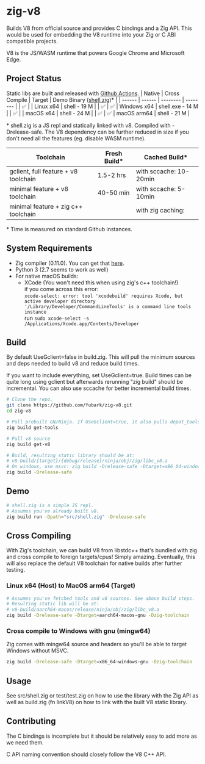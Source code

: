 # zig-v8

Builds V8 from official source and provides C bindings and a Zig API. This would be used for embedding the V8 runtime into your Zig or C ABI compatible projects.

V8 is the JS/WASM runtime that powers Google Chrome and Microsoft Edge.

## Project Status
Static libs are built and released with [Github Actions](https://github.com/fubark/zig-v8/actions).
| Native | Cross Compile | Target | Demo Binary ([shell.zig](https://github.com/fubark/zig-v8/blob/master/src/shell.zig))* |
| ------ | ------ | -------- | -------- |
| ✅ | | Linux x64 | shell - 19 M |
| ✅ | ✅ | Windows x64 | shell.exe - 14 M |
| ✅ | | macOS x64 | shell - 24 M |
| ✅ | ✅ | macOS arm64 | shell - 21 M |

\* shell.zig is a JS repl and statically linked with v8. Compiled with -Drelease-safe. The V8 dependency can be further reduced in size if you don't need all the features (eg. disable WASM runtime).

| Toolchain | Fresh Build* | Cached Build* |
| ------ | ------ | ------ |
| gclient, full feature + v8 toolchain | 1.5-2 hrs | with sccache: 10-20min |
| minimal feature + v8 toolchain | 40-50 min | with sccache: 5-10min |
| minimal feature + zig c++ toolchain |  | with zig caching:  |

\* Time is measured on standard Github instances.

## System Requirements
- Zig compiler (0.11.0). You can get that [here](https://ziglang.org/download/).
- Python 3 (2.7 seems to work as well)
- For native macOS builds:
  - XCode (You won't need this when using zig's c++ toolchain!)<br/>
if you come across this error:<br />
`xcode-select: error: tool 'xcodebuild' requires Xcode, but active developer directory '/Library/Developer/CommandLineTools' is a command line tools instance`<br />
  run `sudo xcode-select -s /Applications/Xcode.app/Contents/Developer`

## Build
By default UseGclient=false in build.zig. This will pull the minimum sources and deps needed to build v8 and reduce build times.

If you want to include everything, set UseGclient=true. Build times can be quite long using gclient but afterwards rerunning "zig build" should be incremental. You can also use sccache for better incremental build times.

```sh
# Clone the repo.
git clone https://github.com/fubark/zig-v8.git
cd zig-v8

# Pull prebuilt GN/Ninja. If UseGclient=true, it also pulls depot_tools.
zig build get-tools

# Pull v8 source
zig build get-v8

# Build, resulting static library should be at:
# v8-build/{target}/{debug/release}/ninja/obj/zig/libc_v8.a
# On windows, use msvc: zig build -Drelease-safe -Dtarget=x86_64-windows-msvc
zig build -Drelease-safe
```
## Demo
```sh
# shell.zig is a simple JS repl.
# Assumes you've already built v8.
zig build run -Dpath="src/shell.zig" -Drelease-safe
```

## Cross Compiling
With Zig's toolchain, we can build V8 from libstdc++ that's bundled with zig and cross compile to foreign targets/cpus! Simply amazing. Eventually, this will also replace the default V8 toolchain for native builds after further testing.
### Linux x64 (Host) to MacOS arm64 (Target)
```sh
# Assumes you've fetched tools and v8 sources. See above build steps.
# Resulting static lib will be at:
# v8-build/aarch64-macos/release/ninja/obj/zig/libc_v8.a
zig build -Drelease-safe -Dtarget=aarch64-macos-gnu -Dzig-toolchain
```

### Cross compile to Windows with gnu (mingw64)
Zig comes with mingw64 source and headers so you'll be able to target Windows without MSVC.
```sh
zig build -Drelease-safe -Dtarget=x86_64-windows-gnu -Dzig-toolchain
```

## Usage

See src/shell.zig or test/test.zig on how to use the library with the Zig API as well as build.zig (fn linkV8) on how to link with the built V8 static library.

## Contributing

The C bindings is incomplete but it should be relatively easy to add more as we need them.

C API naming convention should closely follow the V8 C++ API.
